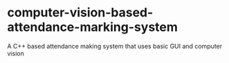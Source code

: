 # computer-vision-based-attendance-marking-system
A C++ based attendance making system that uses basic GUI and computer vision

